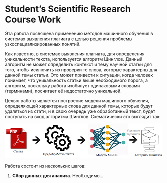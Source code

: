 # Student’s Scientific Research Course Work
Эта работа посвящена применению методов машинного обучения в системах выявления плагиата с целью решения проблемы
узкоспециализированных понятий.

Как известно, в системах выявления плагиата, для определения уникальности текста, используется алгоритм Шинглов. Данный 
алгоритм не может определить контекст и тему научной статьи для того, чтобы исключить из проверки те слова, которые 
характерны для данной темы статьи. Это может привести к ситуации, когда человек понимает, что уникальность статьи выше 
необходимого порога, а алгоритм, поскольку работа изобилует одинаковыми словами (терминами), посчитает её недостаточно 
уникальной.

Целью работы является построение модели машинного обучения, определяющей характерные слова для данной темы, которые
будут удаляться из стати, и в свою очередь уже обработанный текст, будет поступать на вход алгоритма Шинглов.
Схематически это выглядит так:

![](img/scheme.png)

Работа состоит из нескольких шагов:
1. __Сбор данных для анализа__. Необходимо...
 
